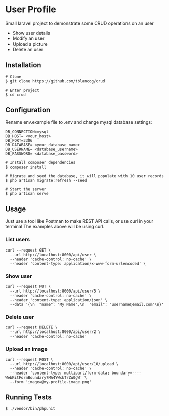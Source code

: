 # User Profile
Small laravel project to demonstrate some CRUD operations on an user
- Show user details
- Modify an user
- Upload a picture
- Delete an user

## Installation
```
# Clone
$ git clone https://github.com/tblancog/crud

# Enter project
$ cd crud
```

## Configuration
Rename env.example file to .env and change mysql database settings:
```
DB_CONNECTION=mysql
DB_HOST= <your_host>
DB_PORT=3306
DB_DATABASE= <your_database_name>
DB_USERNAME= <database_username>
DB_PASSWORD= <database_password>
```

```
# Install composer dependencies
$ composer install

# Migrate and seed the database, it will populate with 10 user records
$ php artisan migrate:refresh --seed

# Start the server
$ php artisan serve
```

## Usage
Just use a tool like Postman to make REST API calls, or use curl in your terminal
The examples above will be using curl.

### List users
```
curl --request GET \
  --url http://localhost:8000/api/user \
  --header 'cache-control: no-cache' \
  --header 'content-type: application/x-www-form-urlencoded' \
```
### Show user
```
curl --request PUT \
  --url http://localhost:8000/api/user/5 \
  --header 'cache-control: no-cache' \
  --header 'content-type: application/json' \
  --data '{\n  "name": "My Name",\n  "email": "username@email.com"\n}'
```

### Delete user
```
curl --request DELETE \
  --url http://localhost:8000/api/user/2 \
  --header 'cache-control: no-cache'
```

### Upload an image
```
curl --request POST \
  --url http://localhost:8000/api/user/10/upload \
  --header 'cache-control: no-cache' \
  --header 'content-type: multipart/form-data; boundary=----WebKitFormBoundary7MA4YWxkTrZu0gW' \
  --form 'image=@my-profile-image.png'
```

## Running Tests
```
$ ./vendor/bin/phpunit
```
